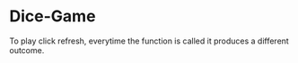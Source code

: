 # Dice-Game
To play click refresh, everytime the function is called it produces a different outcome. 
